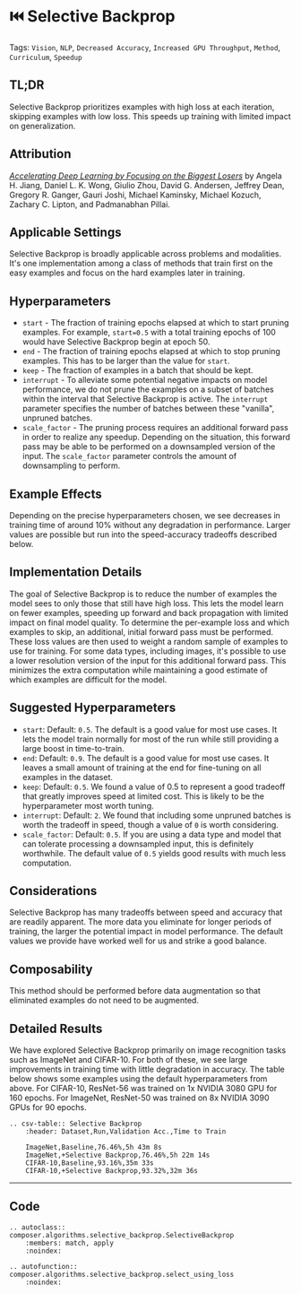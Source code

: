 # ⏮️ Selective Backprop

Tags: `Vision`, `NLP`, `Decreased Accuracy`, `Increased GPU Throughput`, `Method`, `Curriculum`, `Speedup`

## TL;DR

Selective Backprop prioritizes examples with high loss at each iteration, skipping examples with low loss. This speeds up training with limited impact on generalization.

## Attribution

*[Accelerating Deep Learning by Focusing on the Biggest Losers](https://arxiv.org/abs/1910.00762)* by Angela H. Jiang, Daniel L. K. Wong, Giulio Zhou, David G. Andersen, Jeffrey Dean, Gregory R. Ganger, Gauri Joshi, Michael Kaminsky, Michael Kozuch, Zachary C. Lipton, and Padmanabhan Pillai.

## Applicable Settings

Selective Backprop is broadly applicable across problems and modalities. It's one implementation among a class of methods that train first on the easy examples and focus on the hard examples later in training.

## Hyperparameters

- `start` - The fraction of training epochs elapsed at which to start pruning examples. For example, `start=0.5` with a total training epochs of 100 would have Selective Backprop begin at epoch 50.
- `end` -  The fraction of training epochs elapsed at which to stop pruning examples. This has to be larger than the value for `start`.
- `keep` - The fraction of examples in a batch that should be kept.
- `interrupt` - To alleviate some potential negative impacts on model performance, we do not prune the examples on a subset of batches within the interval that Selective Backprop is active. The `interrupt` parameter specifies the number of batches between these "vanilla", unpruned batches.
- `scale_factor` - The pruning process requires an additional forward pass in order to realize any speedup. Depending on the situation, this forward pass may be able to be performed on a downsampled version of the input. The `scale_factor` parameter controls the amount of downsampling to perform.

## Example Effects

Depending on the precise hyperparameters chosen, we see decreases in training time of around 10% without any degradation in performance. Larger values are possible but run into the speed-accuracy tradeoffs described below.

## Implementation Details

The goal of Selective Backprop is to reduce the number of examples the model sees to only those that still have high loss. This lets the model learn on fewer examples, speeding up forward and back propagation with limited impact on final model quality. To determine the per-example loss and which examples to skip, an additional, initial forward pass must be performed. These loss values are then used to weight a random sample of examples to use for training. For some data types, including images, it's possible to use a lower resolution version of the input for this additional forward pass. This minimizes the extra computation while maintaining a good estimate of which examples are difficult for the model.

## Suggested Hyperparameters

- `start`: Default: `0.5`. The default is a good value for most use cases. It lets the model train normally for most of the run while still providing a large boost in time-to-train.
- `end`: Default: `0.9`. The default is a good value for most use cases. It leaves a small amount of training at the end for fine-tuning on all examples in the dataset.
- `keep`: Default: `0.5`. We found a value of 0.5 to represent a good tradeoff that greatly improves speed at limited cost. This is likely to be the hyperparameter most worth tuning.
- `interrupt`: Default: `2`. We found that including some unpruned batches is worth the tradeoff in speed, though a value of `0` is worth considering.
- `scale_factor`: Default: `0.5`. If you are using a data type and model that can tolerate processing a downsampled input, this is definitely worthwhile. The default value of `0.5` yields good results with much less computation.

## Considerations

Selective Backprop has many tradeoffs between speed and accuracy that are readily apparent. The more data you eliminate for longer periods of training, the larger the potential impact in model performance. The default values we provide have worked well for us and strike a good balance.

## Composability

This method should be performed before data augmentation so that eliminated examples do not need to be augmented.

## Detailed Results

We have explored Selective Backprop primarily on image recognition tasks such as ImageNet and CIFAR-10. For both of these, we see large improvements in training time with little degradation in accuracy. The table below shows some examples using the default hyperparameters from above. For CIFAR-10, ResNet-56 was trained on 1x NVIDIA 3080 GPU for 160 epochs. For ImageNet, ResNet-50 was trained on 8x NVIDIA 3090 GPUs for 90 epochs.

```{eval-rst}
.. csv-table:: Selective Backprop
    :header: Dataset,Run,Validation Acc.,Time to Train

    ImageNet,Baseline,76.46%,5h 43m 8s
    ImageNet,+Selective Backprop,76.46%,5h 22m 14s
    CIFAR-10,Baseline,93.16%,35m 33s
    CIFAR-10,+Selective Backprop,93.32%,32m 36s
```

---

## Code

```{eval-rst}
.. autoclass:: composer.algorithms.selective_backprop.SelectiveBackprop
    :members: match, apply
    :noindex:

.. autofunction:: composer.algorithms.selective_backprop.select_using_loss
    :noindex:
```
